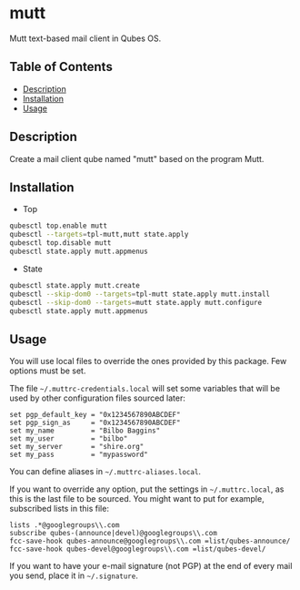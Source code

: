 # mutt

Mutt text-based mail client in Qubes OS.

## Table of Contents

* [Description](#description)
* [Installation](#installation)
* [Usage](#usage)

## Description

Create a mail client qube named "mutt" based on the program Mutt.

## Installation

- Top
```sh
qubesctl top.enable mutt
qubesctl --targets=tpl-mutt,mutt state.apply
qubesctl top.disable mutt
qubesctl state.apply mutt.appmenus
```

- State
<!-- pkg:begin:post-install -->
```sh
qubesctl state.apply mutt.create
qubesctl --skip-dom0 --targets=tpl-mutt state.apply mutt.install
qubesctl --skip-dom0 --targets=mutt state.apply mutt.configure
qubesctl state.apply mutt.appmenus
```
<!-- pkg:end:post-install -->

## Usage

You will use local files to override the ones provided by this package. Few
options must be set.

The file `~/.muttrc-credentials.local` will set some variables that will be
used by other configuration files sourced later:
```muttrc
set pgp_default_key = "0x1234567890ABCDEF"
set pgp_sign_as     = "0x1234567890ABCDEF"
set my_name         = "Bilbo Baggins"
set my_user         = "bilbo"
set my_server       = "shire.org"
set my_pass         = "mypassword"
```

You can define aliases in `~/.muttrc-aliases.local`.

If you want to override any option, put the settings in `~/.muttrc.local`,
as this is the last file to be sourced. You might want to put for example,
subscribed lists in this file:
```muttrc
lists .*@googlegroups\\.com
subscribe qubes-(announce|devel)@googlegroups\\.com
fcc-save-hook qubes-announce@googlegroups\\.com =list/qubes-announce/
fcc-save-hook qubes-devel@googlegroups\\.com =list/qubes-devel/
```

If you want to have your e-mail signature (not PGP) at the end of every mail
you send, place it in `~/.signature`.
